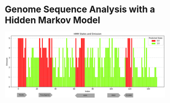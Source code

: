 # Genome Sequence Analysis with a Hidden Markov Model

<img src="https://github.com/TomMakesThings/Genome-Sequence-Analysis-HMM/blob/assets/Annotated-Chromosome-Emission.png">
